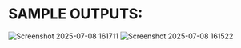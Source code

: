 # SAMPLE OUTPUTS:
![Screenshot 2025-07-08 161711](https://github.com/user-attachments/assets/5ffcf628-2b95-4a3b-be54-b82203b5d032)
![Screenshot 2025-07-08 161522](https://github.com/user-attachments/assets/d558bd10-5581-496a-9134-c41a4406e0d5)

